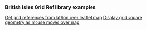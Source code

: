 ### British Isles Grid Ref library examples

[Get grid references from lat/lon over leaflet map](example-1.html)
[Display grid square geometry as mouse moves over map](example-2.html)